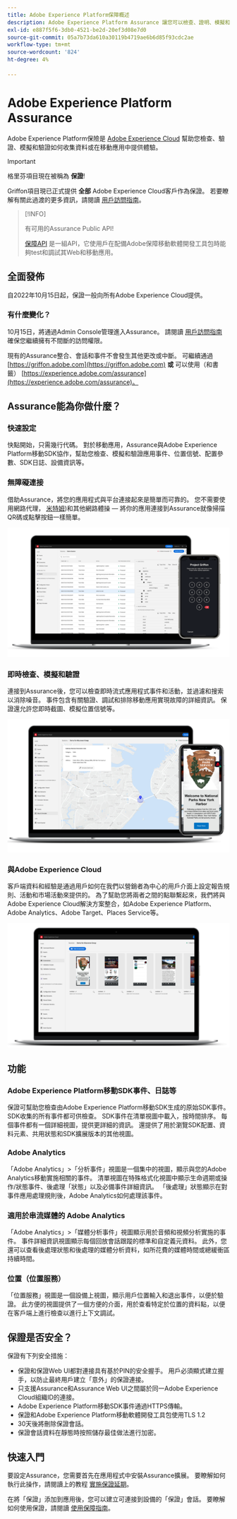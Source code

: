 ```yaml
---
title: Adobe Experience Platform保障概述
description: Adobe Experience Platform Assurance 讓您可以檢查、證明、模擬和驗證您在行動應用程式中收集資料或服務體驗的方式。
exl-id: e887f5f6-3db0-4521-be2d-20ef3d08e7d0
source-git-commit: 05a7b73da610a30119b4719ae6b6d85f93cdc2ae
workflow-type: tm+mt
source-wordcount: '824'
ht-degree: 4%

---
```


# Adobe Experience Platform Assurance

Adobe Experience Platform保險是 [Adobe Experience Cloud](https://www.adobe.com/experience-cloud.html) 幫助您檢查、驗證、模擬和驗證如何收集資料或在移動應用中提供體驗。

>[!IMPORTANT]
>
> 格里芬項目現在被稱為 **保證**!
>
> Griffon項目現已正式提供 **全部** Adobe Experience Cloud客戶作為保證。 若要瞭解有關此過渡的更多資訊，請閱讀 [用戶訪問指南](./user-access.md)。

>[!INFO]
>
>有可用的Assurance Public API!
>
>[保障API](https://developer.adobe.com/adobe-assurance-public-apis/) 是一組API，它使用戶在配備Adobe保障移動軟體開發工具包時能夠test和調試其Web和移動應用。

## 全面發佈

自2022年10月15日起，保證一般向所有Adobe Experience Cloud提供。

### 有什麼變化？

10月15日，將通過Admin Console管理進入Assurance。 請閱讀 [用戶訪問指南](./user-access.md) 確保您繼續擁有不間斷的訪問權限。

現有的Assurance整合、會話和事件不會發生其他更改或中斷。 可繼續通過 [https://griffon.adobe.com](https://griffon.adobe.com) **或** 可以使用（和書籤） [https://experience.adobe.com/assurance](https://experience.adobe.com/assurance)。

## Assurance能為你做什麼？

### 快速設定

快點開始，只需幾行代碼。 對於移動應用，Assurance與Adobe Experience Platform移動SDK協作，幫助您檢查、模擬和驗證應用事件、位置信號、配置參數、SDK日誌、設備資訊等。

### 無障礙連接

借助Assurance，將您的應用程式與平台連接起來是簡單而可靠的。 您不需要使用網路代理， [米特姆](https://en.wikipedia.org/wiki/Man-in-the-middle_attack))和其他網路體操 — 將你的應用連接到Assurance就像掃描QR碼或點擊按鈕一樣簡單。

![](./images/index/no-hassle-connection.png)

### 即時檢查、模擬和驗證

連接到Assurance後，您可以檢查即時流式應用程式事件和活動，並過濾和搜索以消除噪音。 事件包含有關驗證、調試和排除移動應用實現故障的詳細資訊。 保證還允許您即時截圖、模擬位置信號等。

![](./images/index/real-time-insepction.png)

### 與Adobe Experience Cloud

客戶端資料和經驗是通過用戶如何在我們以營銷者為中心的用戶介面上設定報告規則、活動和市場活動來提供的。 為了幫助您將兩者之間的點聯繫起來，我們將與Adobe Experience Cloud解決方案整合，如Adobe Experience Platform、Adobe Analytics、Adobe Target、Places Service等。

![](./images/index/integration.png)

## 功能

### Adobe Experience Platform移動SDK事件、日誌等

保證可幫助您檢查由Adobe Experience Platform移動SDK生成的原始SDK事件。 SDK收集的所有事件都可供檢查。 SDK事件在清單視圖中載入，按時間排序。 每個事件都有一個詳細視圖，提供更詳細的資訊。 還提供了用於瀏覽SDK配置、資料元素、共用狀態和SDK擴展版本的其他視圖。

### Adobe Analytics

「Adobe Analytics」>「分析事件」視圖是一個集中的視圖，顯示與您的Adobe Analytics移動實施相關的事件。 清單視圖在特殊格式化視圖中顯示生命週期或操作/狀態事件、後處理「狀態」以及必備事件詳細資訊。 「後處理」狀態顯示在對事件應用處理規則後，Adobe Analytics如何處理該事件。

### 適用於串流媒體的 Adobe Analytics

「Adobe Analytics」>「媒體分析事件」視圖顯示用於音頻和視頻分析實施的事件。 事件詳細資訊視圖顯示每個回放會話跟蹤的標準和自定義元資料。 此外，您還可以查看後處理狀態和後處理的媒體分析資料，如所花費的媒體時間或總緩衝區持續時間。

### 位置（位置服務）

「位置服務」視圖是一個設備上視圖，顯示用戶位置輸入和退出事件，以便於驗證。 此方便的視圖提供了一個方便的介面，用於查看特定於位置的資料點，以便在客戶端上進行檢查以進行上下文調試。

## 保證是否安全？

保證有下列安全措施：

* 保證和保證Web UI都對連接具有基於PIN的安全握手。 用戶必須顯式建立握手，以防止最終用戶建立「意外」的保證連接。
* 只支援Assurance和Assurance Web UI之間屬於同一Adobe Experience Cloud組織ID的連接。
* Adobe Experience Platform移動SDK事件通過HTTPS傳輸。
* 保證和Adobe Experience Platform移動軟體開發工具包使用TLS 1.2
* 30天後將刪除保證會話。
* 保證會話資料在靜態時按照儲存最佳做法進行加密。

## 快速入門

要設定Assurance，您需要首先在應用程式中安裝Assurance擴展。 要瞭解如何執行此操作，請閱讀上的教程 [實施保證延期](https://developer.adobe.com/client-sdks/documentation/platform-assurance-sdk/#add-the-aep-assurance-extension-to-your-app)。

在將「保證」添加到應用後，您可以建立可連接到設備的「保證」會話。 要瞭解如何使用保證，請閱讀 [使用保障指南](./tutorials/using-assurance.md)。
